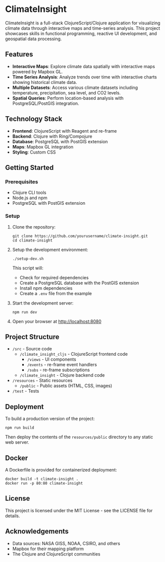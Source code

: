 # ClimateInsight

ClimateInsight is a full-stack ClojureScript/Clojure application for visualizing climate data through interactive maps and time-series analysis. This project showcases skills in functional programming, reactive UI development, and geospatial data processing.

## Features

- **Interactive Maps**: Explore climate data spatially with interactive maps powered by Mapbox GL.
- **Time Series Analysis**: Analyze trends over time with interactive charts showing historical climate data.
- **Multiple Datasets**: Access various climate datasets including temperature, precipitation, sea level, and CO2 levels.
- **Spatial Queries**: Perform location-based analysis with PostgreSQL/PostGIS integration.

## Technology Stack

- **Frontend**: ClojureScript with Reagent and re-frame
- **Backend**: Clojure with Ring/Compojure
- **Database**: PostgreSQL with PostGIS extension
- **Maps**: Mapbox GL integration
- **Styling**: Custom CSS

## Getting Started

### Prerequisites

- Clojure CLI tools
- Node.js and npm
- PostgreSQL with PostGIS extension

### Setup

1. Clone the repository:

   ```
   git clone https://github.com/yourusername/climate-insight.git
   cd climate-insight
   ```

2. Setup the development environment:

   ```
   ./setup-dev.sh
   ```

   This script will:

   - Check for required dependencies
   - Create a PostgreSQL database with the PostGIS extension
   - Install npm dependencies
   - Create a `.env` file from the example

3. Start the development server:

   ```
   npm run dev
   ```

4. Open your browser at [http://localhost:8080](http://localhost:8080)

## Project Structure

- `/src` - Source code
  - `/climate_insight_cljs` - ClojureScript frontend code
    - `/views` - UI components
    - `/events` - re-frame event handlers
    - `/subs` - re-frame subscriptions
  - `/climate_insight` - Clojure backend code
- `/resources` - Static resources
  - `/public` - Public assets (HTML, CSS, images)
- `/test` - Tests

## Deployment

To build a production version of the project:

```
npm run build
```

Then deploy the contents of the `resources/public` directory to any static web server.

## Docker

A Dockerfile is provided for containerized deployment:

```
docker build -t climate-insight .
docker run -p 80:80 climate-insight
```

## License

This project is licensed under the MIT License - see the LICENSE file for details.

## Acknowledgements

- Data sources: NASA GISS, NOAA, CSIRO, and others
- Mapbox for their mapping platform
- The Clojure and ClojureScript communities
